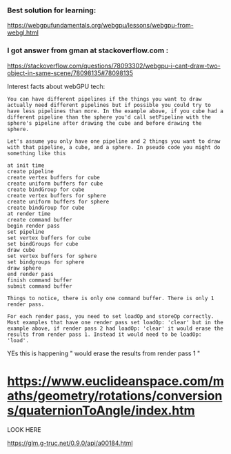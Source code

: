 
### Best solution for learning:

https://webgpufundamentals.org/webgpu/lessons/webgpu-from-webgl.html


###  I got answer from gman at stackoverflow.com :

https://stackoverflow.com/questions/78093302/webgpu-i-cant-draw-two-object-in-same-scene/78098135#78098135

Interest facts about webGPU tech:

```
You can have different pipelines if the things you want to draw actually need different pipelines but if possible you could try to have less pipelines than more. In the example above, if you cube had a different pipeline than the sphere you'd call setPipeline with the sphere's pipeline after drawing the cube and before drawing the sphere.
```

```
Let's assume you only have one pipeline and 2 things you want to draw with that pipeline, a cube, and a sphere. In pseudo code you might do something like this

at init time
create pipeline
create vertex buffers for cube
create uniform buffers for cube
create bindGroup for cube
create vertex buffers for sphere
create uniform buffers for sphere
create bindGroup for cube
at render time
create command buffer
begin render pass
set pipeline
set vertex buffers for cube
set bindGroups for cube
draw cube
set vertex buffers for sphere
set bindgroups for sphere
draw sphere
end render pass
finish command buffer
submit command buffer

Things to notice, there is only one command buffer. There is only 1 render pass.
```


```
For each render pass, you need to set loadOp and storeOp correctly. 
Most examples that have one render pass set loadOp: 'clear' but in the example above, if render pass 2 had loadOp: 'clear' it would erase the results from render pass 1. Instead it would need to be loadOp: 'load'.
```

YEs this is happening " would erase the results from render pass 1 "



# https://www.euclideanspace.com/maths/geometry/rotations/conversions/quaternionToAngle/index.htm



LOOK HERE

https://glm.g-truc.net/0.9.0/api/a00184.html
